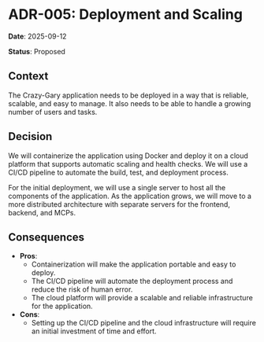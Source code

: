 # ADR-005: Deployment and Scaling

**Date**: 2025-09-12

**Status**: Proposed

## Context

The Crazy-Gary application needs to be deployed in a way that is reliable, scalable, and easy to manage. It also needs to be able to handle a growing number of users and tasks.

## Decision

We will containerize the application using Docker and deploy it on a cloud platform that supports automatic scaling and health checks. We will use a CI/CD pipeline to automate the build, test, and deployment process.

For the initial deployment, we will use a single server to host all the components of the application. As the application grows, we will move to a more distributed architecture with separate servers for the frontend, backend, and MCPs.

## Consequences

*   **Pros**:
    *   Containerization will make the application portable and easy to deploy.
    *   The CI/CD pipeline will automate the deployment process and reduce the risk of human error.
    *   The cloud platform will provide a scalable and reliable infrastructure for the application.
*   **Cons**:
    *   Setting up the CI/CD pipeline and the cloud infrastructure will require an initial investment of time and effort.


